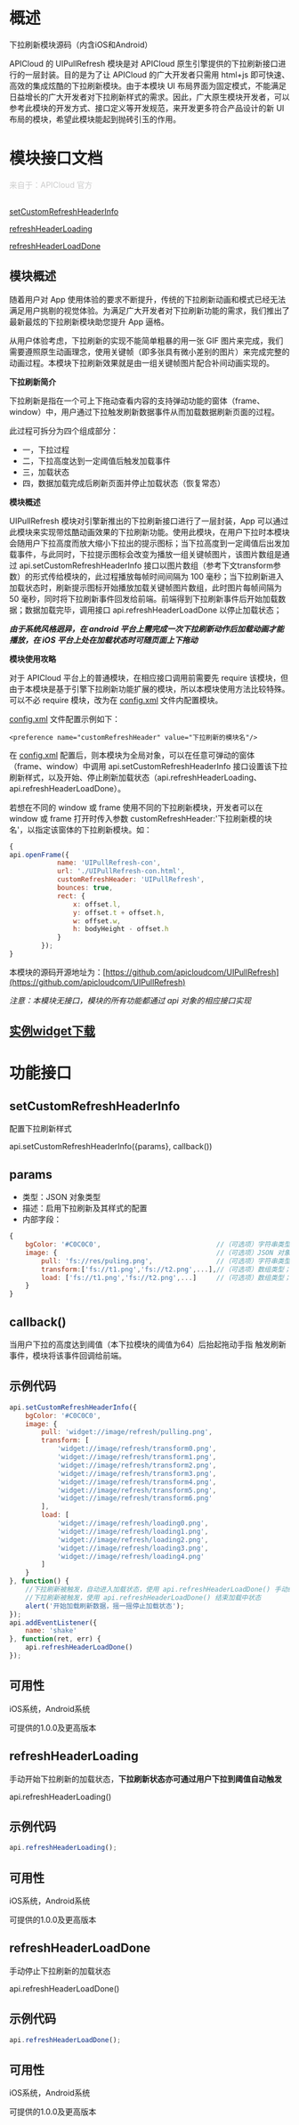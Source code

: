 # **概述**

下拉刷新模块源码（内含iOS和Android）

APICloud 的 UIPullRefresh 模块是对 APICloud 原生引擎提供的下拉刷新接口进行的一层封装。目的是为了让 APICloud 的广大开发者只需用 html+js 即可快速、高效的集成炫酷的下拉刷新模块。由于本模块 UI 布局界面为固定模式，不能满足日益增长的广大开发者对下拉刷新样式的需求。因此，广大原生模块开发者，可以参考此模块的开发方式、接口定义等开发规范，来开发更多符合产品设计的新 UI 布局的模块，希望此模块能起到抛砖引玉的作用。

# **模块接口文档**

<p style="color: #ccc; margin-bottom: 30px;">来自于：APICloud 官方</p>

<div class="outline">

[setCustomRefreshHeaderInfo](#setCustomRefreshHeaderInfo)

[refreshHeaderLoading](#refreshHeaderLoading)

[refreshHeaderLoadDone](#refreshHeaderLoadDone)

</div>

## **模块概述**

随着用户对 App 使用体验的要求不断提升，传统的下拉刷新动画和模式已经无法满足用户挑剔的视觉体验。为满足广大开发者对下拉刷新功能的需求，我们推出了最新最炫的下拉刷新模块助您提升 App 逼格。

从用户体验考虑，下拉刷新的实现不能简单粗暴的用一张 GIF 图片来完成，我们需要遵照原生动画理念，使用关键帧（即多张具有微小差别的图片）来完成完整的动画过程。本模块下拉刷新效果就是由一组关键帧图片配合补间动画实现的。

**下拉刷新简介**

下拉刷新是指在一个可上下拖动查看内容的支持弹动功能的窗体（frame、window）中，用户通过下拉触发刷新数据事件从而加载数据刷新页面的过程。

此过程可拆分为四个组成部分：

- 一，下拉过程
- 二，下拉高度达到一定阈值后触发加载事件
- 三，加载状态
- 四，数据加载完成后刷新页面并停止加载状态（恢复常态）

**模块概述**

UIPullRefresh 模块对引擎新推出的下拉刷新接口进行了一层封装，App 可以通过此模块来实现带炫酷动画效果的下拉刷新功能。使用此模块，在用户下拉时本模块会随用户下拉高度而放大缩小下拉出的提示图标；当下拉高度到一定阈值后出发加载事件，与此同时，下拉提示图标会改变为播放一组关键帧图片，该图片数组是通过 api.setCustomRefreshHeaderInfo 接口以图片数组（参考下文transform参数）的形式传给模块的，此过程播放每帧时间间隔为 100 毫秒；当下拉刷新进入加载状态时，刷新提示图标开始播放加载关键帧图片数组，此时图片每帧间隔为 50 毫秒，同时将下拉刷新事件回发给前端。前端得到下拉刷新事件后开始加载数据；数据加载完毕，调用接口 api.refreshHeaderLoadDone 以停止加载状态；

***由于系统风格迥异，在 android 平台上需完成一次下拉刷新动作后加载动画才能播放，在 iOS 平台上处在加载状态时可随页面上下拖动***

**模块使用攻略**

对于 APICloud 平台上的普通模块，在相应接口调用前需要先 require 该模块，但由于本模块是基于引擎下拉刷新功能扩展的模块，所以本模块使用方法比较特殊。可以不必 require 模块，改为在 [config.xml](/APICloud/技术专题/app-config-manual) 文件内配置模块。

[config.xml](/APICloud/技术专题/app-config-manual) 文件配置示例如下：

	<preference name="customRefreshHeader" value="下拉刷新的模块名"/>

在 [config.xml](/APICloud/技术专题/app-config-manual) 配置后，则本模块为全局对象，可以在任意可弹动的窗体（frame、window）中调用 api.setCustomRefreshHeaderInfo 接口设置该下拉刷新样式，以及开始、停止刷新加载状态（api.refreshHeaderLoading、api.refreshHeaderLoadDone）。

若想在不同的 window 或 frame 使用不同的下拉刷新模块，开发者可以在 window 或 frame 打开时传入参数 customRefreshHeader:'下拉刷新模的块名'，以指定该窗体的下拉刷新模块。如：

```js
{
api.openFrame({
            name: 'UIPullRefresh-con',
            url: './UIPullRefresh-con.html',
            customRefreshHeader: 'UIPullRefresh',
            bounces: true,
            rect: {
                x: offset.l,
                y: offset.t + offset.h,
                w: offset.w,
                h: bodyHeight - offset.h
            }
        });
}
```

本模块的源码开源地址为：[https://github.com/apicloudcom/UIPullRefresh](https://github.com/apicloudcom/UIPullRefresh)

*注意：本模块无接口，模块的所有功能都通过 api 对象的相应接口实现*


## [实例widget下载](https://github.com/apicloudcom/UIPullRefresh-Example/archive/master.zip)

# **功能接口**

<div id="setCustomRefreshHeaderInfo"></div>

## **setCustomRefreshHeaderInfo**

配置下拉刷新样式

api.setCustomRefreshHeaderInfo({params}, callback())

## params

- 类型：JSON 对象类型
- 描述：启用下拉刷新及其样式的配置
- 内部字段：

```js
{
	bgColor: '#C0C0C0',                             //（可选项）字符串类型；下拉刷新的背景设置，支持 rgb、rgba、#，该背景大小同当前 window 或 frame 的宽高；默认：#C0C0C0
	image: {                                        //（可选项）JSON 对象类型；下拉刷新相关图片设置；若不传则使用默认图标
		pull: 'fs://res/puling.png',                //（可选项）字符串类型；下拉过程中的图片，随下拉高度同步伸缩，图片规格为正方形，如：50*50、100*100；若不传则使用默认图标
		transform:['fs://t1.png','fs://t2.png',...],//（可选项）数组类型；当下拉距离达到阈值时将下拉提示图片变为加载中的一组图片，此转变过程中会有一个转变动画，本参数即为组成此转换动画关键帧图片组成的数组，图片规格是正方形，建议开发者传大小合适的图片以适配高分辨率手机屏幕，若不传本参数则直接由 pull 变为 load；若不传则使用默认图标
		load: ['fs://t1.png','fs://t2.png',...]     //（可选项）数组类型；组成下拉刷新加载状态动画的关键帧图片数组，图片为正方形的，如：50*50、100*100，建议开发者传大小合适的图片以适配高分辨率手机屏幕；若不传则使用默认图标
	}
}
```
## callback()

当用户下拉的高度达到阈值（本下拉模块的阈值为64）后抬起拖动手指 触发刷新事件，模块将该事件回调给前端。

## 示例代码

```js
api.setCustomRefreshHeaderInfo({
	bgColor: '#C0C0C0',
	image: {
		pull: 'widget://image/refresh/pulling.png',
		transform: [
			'widget://image/refresh/transform0.png',
			'widget://image/refresh/transform1.png',
			'widget://image/refresh/transform2.png',
			'widget://image/refresh/transform3.png',
			'widget://image/refresh/transform4.png',
			'widget://image/refresh/transform5.png',
			'widget://image/refresh/transform6.png'
		],
		load: [
			'widget://image/refresh/loading0.png',
			'widget://image/refresh/loading1.png',
			'widget://image/refresh/loading2.png',
			'widget://image/refresh/loading3.png',
			'widget://image/refresh/loading4.png'
		]
	}
}, function() {
	//下拉刷新被触发，自动进入加载状态，使用 api.refreshHeaderLoadDone() 手动结束加载中状态
	//下拉刷新被触发，使用 api.refreshHeaderLoadDone() 结束加载中状态  
	alert('开始加载刷新数据，摇一摇停止加载状态');
});
api.addEventListener({
	name: 'shake'
}, function(ret, err) {
	api.refreshHeaderLoadDone()
});
```

## 可用性

iOS系统，Android系统

可提供的1.0.0及更高版本

<div id="refreshHeaderLoading"></div>

## **refreshHeaderLoading**

手动开始下拉刷新的加载状态，**下拉刷新状态亦可通过用户下拉到阈值自动触发**

api.refreshHeaderLoading()


## 示例代码

```js
api.refreshHeaderLoading();
```

## 可用性

iOS系统，Android系统

可提供的1.0.0及更高版本

<div id="refreshHeaderLoadDone"></div>

## **refreshHeaderLoadDone**

手动停止下拉刷新的加载状态

api.refreshHeaderLoadDone()


## 示例代码

```js
api.refreshHeaderLoadDone();
```

## 可用性

iOS系统，Android系统

可提供的1.0.0及更高版本
